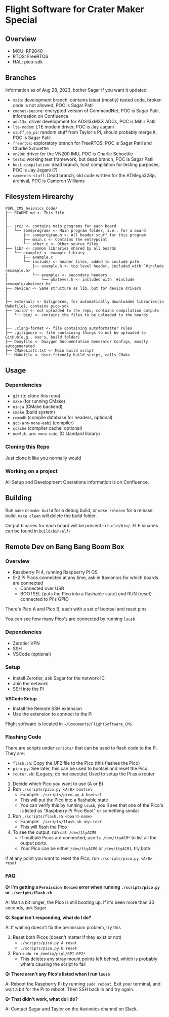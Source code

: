 # Flight Software for Crater Maker Special

## Overview

- MCU: RP2040
- RTOS: FreeRTOS
- HAL: pico-sdk

## Branches

Information as of Aug 28, 2023, bother Sagar if you want it updated

- `main`: development branch, contains latest (mostly) tested code, broken code
  is not allowed, POC is Sagar Patil
- `cmdnet-secure`: encrypted version of CommandNet, POC is Sagar Patil,
  information on Confluence
- `ads13x`: driver development for ADS13xMXX ADCs, POC is Mihir Patil
- `lte-modem`: LTE modem driver, POC is Jay Jagani
- `stuff_on_pi`: random stuff from Taylor's Pi, should probably merge it, POC is
  Sagar Patil
- `freertos`: exploratory branch for FreeRTOS, POC is Sagar Patil and Charlie Schoettle
- `vn200`: driver for the VN200 IMU, POC is Charlie Schoettle
- `tests`: working test framework, but dead branch, POC is Sagar Patil
- `host-compilation`: dead branch, host compilation for testing purposes, POC is
  Jay Jagani (?)
- `camerons-stuff`: Dead branch, old code written for the ATMega328p, archival,
  POC is Cameron Williams

## Filesystem Hirearchy

```
PSPL_CMS_Avionics_Code/
├── README.md <- This file
│
│
├── src/ <- contains main programs for each board
│   └── someprogram/ <- Main program folder, i.e., for a board
│       ├── someprogram.h <- All header stuff for this program
│       ├── main.c <- Contains the entrypoint
│       └── other.c <- Other source files
├── lib/ <- common libraries shared by all boards
│   └── example/ <- example library
│       ├── example.c
│       └── include/ <- header files, added to include path
│           ├── example.h <- top level header, included with `#include <example.h>`
│           └── example/ <- secondary headers
│               └── whatever.h <- included with `#include <example/whatever.h>`
├── device/ <- Same structure as lib, but for device drivers
│
│
├── external/ <- Gitignored, for automatically downloaded libraries(in Makefile), contains pico-sdk
├── build/ <- not uploaded to the repo, contains compilation outputs
│   └── bin/ <- contains the files to be uploaded to the boards
│
│
├── .clang-format <- file containing autoformatter rules
├── .gitignore <- file containing things to not be uploaded to GitHub(e.g., exe's, build folder)
├── Doxyfile <- Doxygen Documentation Generator Configs, mostly autogenerated
├── CMakeLists.txt <- Main build script
└── Makefile <- User-friendly build script, calls CMake
```

## Usage

### Dependencies

- `git` (to clone this repo)
- `make` (for running CMake)
- `ninja` (CMake backend)
- `cmake` (build system)
- `compdb` (compile database for headers, optional)
- `gcc-arm-none-eabi` (compiler)
- `ccache` (compiler cache, optional)
- `newlib-arm-none-eabi` (C standard library)

### Cloning this Repo

Just clone it like you normally would

### Working on a project

All Setup and Development Operations information is on Confluence.

## Building

Run `make` or `make build` for a debug build, or `make release` for a release build.
`make clean` will delete the build folder.

Output binaries for each board will be present in `build/bin/`. ELF binaries can
be found in `build/bin/elf/`

## Remote Dev on Bang Bang Boom Box

### Overview

- Raspberry Pi 4, running Raspberry Pi OS
- 0-2 Pi Picos connected at any time, ask in #avionics for which boards are
  connected
  - Connected over USB
  - BOOTSEL (puts the Pico into a flashable state) and RUN (reset) connected to
    Pi's GPIO

There's Pico A and Pico B, each with a set of bootsel and reset pins.

You can see how many Pico's are connected by running `lsusb`

### Dependencies

- Zerotier VPN
- SSH
- VSCode (optional)

### Setup

- Install Zerotier, ask Sagar for the network ID
- Join the network
- SSH into the Pi

**VSCode Setup**

- Install the Remote SSH extension
- Use the extension to connect to the Pi

Flight software is located in `~/Documents/FlightSoftware_CMS`

### Flashing Code

There are scripts under `scripts/` that can be used to flash code to the Pi.
They are:

- `flash.sh`: Copy the UF2 file to the Pico (this flashes the Pico)
- `pico.py`: See later, this can be used to bootsel and reset the Pico
- `router.sh`: (Legacy, do not execute) Used to setup the Pi as a router

1. Decide which Pico you want to use (A or B)
1. Run `./scripts/pico.py <A/B> bootsel`
   - Example: `./scripts/pico.py A bootsel`
   - This will put the Pico into a flashable state
   - You can verify this by running `lsusb`, you'll see that one of the Pico's
     is listed as "Raspberry Pi Pico Boot" or something similar
1. Run `./scripts/flash.sh <board-name>`
   - Example: `./scripts/flash.sh ntp-test`
   - This will flash the Pico
1. To see the output, run `cat /dev/ttyACM0`
   - If multiple Picos are connected, use `ls /dev/ttyACM*` to list all the
     output ports.
   - Your Pico can be either `/dev/ttyACM0` or `/dev/ttyACM1`, try both

If at any point you want to reset the Pico, run `./scripts/pico.py <A/B> reset`

### FAQ

**Q: I'm getting a `Permission Denied` error when running `./scripts/pico.py` or**
**`./scripts/flash.sh`**

A: Wait a bit longer, the Pico is still booting up. If it's been more than 30
seconds, ask Sagar.

**Q: Sagar isn't responding, what do I do?**

A: If waiting doesn't fix the permission problem, try this

1. Reset both Picos (doesn't matter if they exist or not)
   - `./scripts/pico.py A reset`
   - `./scripts/pico.py B reset`
1. Run `sudo rm /media/pspl/RPI-RP2*`
   - This deletes any stray mount points left behind, which is probably what's
     causing the script to fail

**Q: There aren't any Pico's listed when I run `lsusb`**

A: Reboot the Raspberry Pi by running `sudo reboot`. Exit your terminal, and
wait a bit for the Pi to reboot. Then SSH back in and try again.

**Q: That didn't work, what do I do?**

A: Contact Sagar and Taylor on the #avionics channel on Slack.
